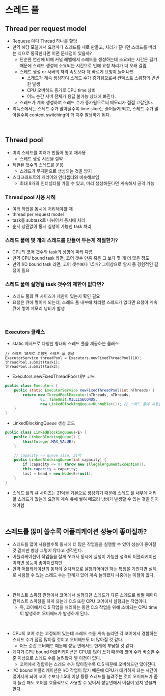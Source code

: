 # 스레드 풀
## Thread per request model
- Requese 마다 Thread 하나를 할당
- 만약 해당 모델에서 요청마다 스레드를 새로 만들고, 처리가 끝나면 스레드를 버리는 식으로 동작한다면 어떤 문제점이 있을까?
  - 단순한 연산에 비해 커널 레벨에서 스레드를 생성하는데 소요되는 시간은 길기 때문에 스레드 생성에 소요되는 시간으로 인해 요청 처리가 더 오래 걸림
  - 스레드 생성 or 서버의 처리 속도보다 더 빠르게 요청이 늘어나면
    - 스레드가 계속 생성하여 스레드 수가 증가됨으로써 컨텍스트 스위칭의 빈번한 발생
    - CPU 오버헤드 증가로 CPU time 낭비
    - 어느 순간 서버 전체가 응답 불가능 상태에 빠진다.
  - 스레드가 계속 생성하여 스레드 수가 증가됨으로써 메모리가 점점 고갈된다.
- 리눅스에서는 스레드 수가 많아질수록 time slice는 줄어들게 되고, 스레드 수가 많아질수록 context switching이 더 자주 발생하게 된다.

<br>

## Thread pool
- 미리 스레드를 여러개 만들어 놓고 재사용
  - 스레드 생성 시간을 절약
- 제한된 갯수의 스레드를 운용
  - 스레드가 무제한으로 생성되는 것을 방지
- 스타크래프트의 캐리어와 인터셉터와 비슷해보임
  - 최대 8개의 인터셉터를 가질 수 있고, 미리 생성해둔다면 계속해서 공격 가능

### Thread pool 사용 사례
- 여러 작업을 동시에 처리해야할 때
- thread per request model
- task를 subtask로 나뉘어서 동시에 처리
- 순서 상관없이 동시 실행이 가능한 task 처리

### 스레드 풀에 몇 개의 스레드를 만들어 두는게 적절한가?
- CPU의 코어 갯수와 task의 성향에 따라 다름
- 만약 CPU bound task 라면, 코어 갯수 만큼 혹은 그 보다 몇 개 더 많은 정도
- 만약 I/O bound task 라면, 코어 갯수보다 1.5배? 그이상으로 할지 등 경험적인 결정이 필요

### 스레드 풀에 실행될 task 갯수의 제한이 없다면?
- 스레드 풀의 큐 사이즈가 제한이 있는지 확인 필요
- 요청은 큐에 쌓이게 되는데, 스레드 풀 내부에 처리할 스레드가 없다면 요청이 계속 큐에 쌓여 메모리 낭비가 발생

<br>

### Executors 클래스
- static 메서드로 다양한 형태의 스레드 풀을 제공하는 클래스
```
// 스레드 10개로 고정된 스레드 풀 생성
ExecutorService threadPool = Executors.newFixedThreadPool(10);
threadPool.submit(task1);
threadPool.submit(task2);
```
- Executors.newFixedThreadPool 내부 코드
```java
public class Executors {
    public static ExecutorService newFixedThreadPool(int nThreads) {
        return new ThreadPoolExecutor(nThreads, nThreads,
                0L, TimeUnit.MILLISECONDS,
                new LinkedBlockingQueue<Runnable>()); // 스레드 풀에 사용될 큐
    }
}
```
- LinkedBlockingQueue 생성 코드
```java
public class LinkedBlockingQueue<E> { 
    public LinkedBlockingQueue() {
        this(Integer.MAX_VALUE);
    }
    
    // capacity -> queue size, 21억
    public LinkedBlockingQueue(int capacity) {
        if (capacity <= 0) throw new IllegalArgumentException();
        this.capacity = capacity;
        last = head = new Node<E>(null);
    }
}
```
- 스레드 풀의 큐 사이즈는 21억을 기본으로 생성되기 때문에 스레드 풀 내부에 처리할 스레드가 없는데 요청이 계속 큐에 쌓여 메모리 낭비가 발생할 수 있는 것을 인지해야함

<br>

## 스레드를 많이 쓸수록 어플리케이션 성능이 좋아질까?
- 스레드를 많이 사용할수록 동시에 더 많은 작업들을 실행할 수 있어 성능이 좋아질 것 같지만 항상 그렇지 않다고 생각한다.
- 어플리케이션이 작업들을 잘게 쪼개서 동시에 실행이 가능한 성격의 어플리케이션이라면 성능이 좋아지겠지만
- 만약 어플리케이션의 동작이 순차적으로 실행되어야만 하는 특징을 가진다면 실제로 사용할 수 있는 스레드 수는 한계가 있어 계속 늘려봤자 나중에는 이점이 없다.

<br>

- 컨텍스트 스위칭 관점에서 코어에서 실행되던 스레드가 다른 스레드로 바뀔 때마다 컨텍스트 스위칭을 하게 되는데 C.S 또한 CPU 코어에서 실행되는 작업이다.
  - 즉, 코어에서 C.S 작업을 처리하는 동안 C.S 작업을 위해 소비되는 CPU time이 발생하여 오버헤드가 발생하게 된다.

<br>

- CPU의 코어 수는 고정되어 있는데 스레드 수를 계속 늘리면 각 코어에서 경합하는 스레드 수가 점점 많아질 것이고 오버헤드도 더 많아질 것 같다.
  - 어느 순간 오버헤드 때문에 성능 면에서도 한계에 부딪칠 것 같다.
- 게다가 CPU bound 어플리케이션은 CPU를 많이 쓰기 때문에 코어 수와 비슷한 수준 이상으로 스레드 수를 늘려봤자 별 이점이 없다.
  - 코어에서 경합하는 스레드 수가 많아질수록 C.S 때문에 오버헤드만 많아진다.
- I/O bound 어플리케이션은 I/O 작업이 많기 때문에 CPU가 대기하게 되는 시간이 많아지게 되어 코어 수보다 1.5배 이상 등등 스레드를 늘려주는 것이 오버헤드가 좀 더 늘긴 해도 코어를 효율적으로 
  사용할 수 있어서 성능면에서 이점이 있지 않을까 한다.